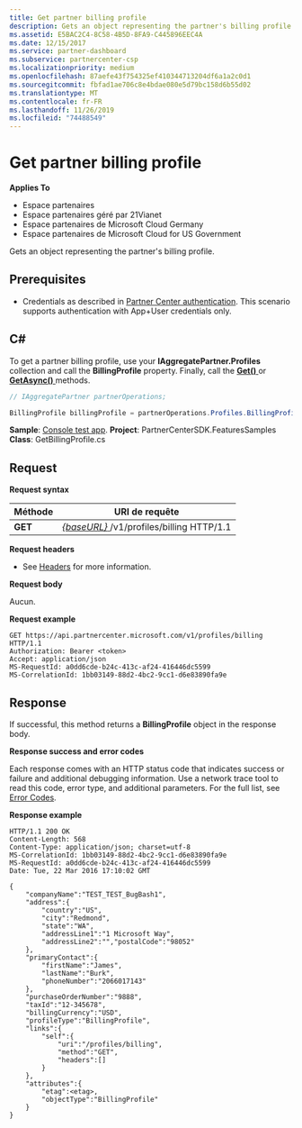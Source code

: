 ```yaml
---
title: Get partner billing profile
description: Gets an object representing the partner's billing profile.
ms.assetid: E5BAC2C4-8C58-4B5D-8FA9-C445896EEC4A
ms.date: 12/15/2017
ms.service: partner-dashboard
ms.subservice: partnercenter-csp
ms.localizationpriority: medium
ms.openlocfilehash: 87aefe43f754325ef410344713204df6a1a2c0d1
ms.sourcegitcommit: fbfad1ae706c8e4bdae080e5d79bc158d6b55d02
ms.translationtype: MT
ms.contentlocale: fr-FR
ms.lasthandoff: 11/26/2019
ms.locfileid: "74488549"
---
```

# <a name="get-partner-billing-profile"></a>Get partner billing profile

**Applies To**

- Espace partenaires
- Espace partenaires géré par 21Vianet
- Espace partenaires de Microsoft Cloud Germany
- Espace partenaires de Microsoft Cloud for US Government

Gets an object representing the partner's billing profile.

## <a name="span-idprerequisitesspan-idprerequisitesspan-idprerequisitesprerequisites"></a><span id="Prerequisites"/><span id="prerequisites"/><span id="PREREQUISITES"/>Prerequisites


- Credentials as described in [Partner Center authentication](partner-center-authentication.md). This scenario supports authentication with App+User credentials only.

## <a name="span-idc_span-idc_c"></a><span id="C_"/><span id="c_"/>C#


To get a partner billing profile, use your **IAggregatePartner.Profiles** collection and call the **BillingProfile** property. Finally, call the [**Get()** ](https://docs.microsoft.com/dotnet/api/microsoft.store.partnercenter.profiles.ibillingprofile.get) or [**GetAsync()** ](https://docs.microsoft.com/dotnet/api/microsoft.store.partnercenter.profiles.ibillingprofile.getasync) methods.

``` csharp
// IAggregatePartner partnerOperations;

BillingProfile billingProfile = partnerOperations.Profiles.BillingProfile.Get();
```

**Sample**: [Console test app](console-test-app.md). **Project**: PartnerCenterSDK.FeaturesSamples **Class**: GetBillingProfile.cs

## <a name="span-idrequestspan-idrequestspan-idrequestrequest"></a><span id="Request"/><span id="request"/><span id="REQUEST"/>Request


**Request syntax**

| Méthode  | URI de requête                                                              |
|---------|--------------------------------------------------------------------------|
| **GET** | [ *{baseURL}* ](partner-center-rest-urls.md)/v1/profiles/billing HTTP/1.1 |

 

**Request headers**

- See [Headers](headers.md) for more information.

**Request body**

Aucun.

**Request example**

```http
GET https://api.partnercenter.microsoft.com/v1/profiles/billing HTTP/1.1
Authorization: Bearer <token>
Accept: application/json
MS-RequestId: a0dd6cde-b24c-413c-af24-416446dc5599
MS-CorrelationId: 1bb03149-88d2-4bc2-9cc1-d6e83890fa9e
```

## <a name="span-idresponsespan-idresponsespan-idresponseresponse"></a><span id="Response"/><span id="response"/><span id="RESPONSE"/>Response


If successful, this method returns a **BillingProfile** object in the response body.

**Response success and error codes**

Each response comes with an HTTP status code that indicates success or failure and additional debugging information. Use a network trace tool to read this code, error type, and additional parameters. For the full list, see [Error Codes](error-codes.md).

**Response example**

```http
HTTP/1.1 200 OK
Content-Length: 568
Content-Type: application/json; charset=utf-8
MS-CorrelationId: 1bb03149-88d2-4bc2-9cc1-d6e83890fa9e
MS-RequestId: a0dd6cde-b24c-413c-af24-416446dc5599
Date: Tue, 22 Mar 2016 17:10:02 GMT

{
    "companyName":"TEST_TEST_BugBash1",
    "address":{
        "country":"US",
        "city":"Redmond",
        "state":"WA",
        "addressLine1":"1 Microsoft Way",
        "addressLine2":"","postalCode":"98052"
    },
    "primaryContact":{
        "firstName":"James",
        "lastName":"Burk",
        "phoneNumber":"2066017143"
    },
    "purchaseOrderNumber":"9888",
    "taxId":"12-345678",
    "billingCurrency":"USD",
    "profileType":"BillingProfile",
    "links":{
        "self":{
            "uri":"/profiles/billing",
            "method":"GET",
            "headers":[]
        }
    },
    "attributes":{
        "etag":<etag>,
        "objectType":"BillingProfile"
    }
}
```
